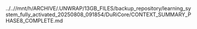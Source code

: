 ../..//mnt/h/ARCHIVE/.UNWRAP/13GB_FILES/backup_repository/learning_system_fully_activated_20250808_091854/DuRiCore/CONTEXT_SUMMARY_PHASE8_COMPLETE.md